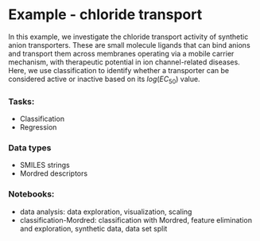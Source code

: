 # Example - chloride transport
In this example, we investigate the chloride transport activity of synthetic anion transporters. These are small molecule ligands that can bind anions and transport them across membranes operating via a mobile carrier mechanism, with therapeutic potential in ion channel-related diseases. Here, we use classification to identify whether a transporter can be considered active or inactive based on its $log(EC_{50})$ value. 

### Tasks:
- Classification
- Regression

### Data types
- SMILES strings
- Mordred descriptors

### Notebooks:
- data analysis: data exploration, visualization, scaling
- classification-Mordred: classification with Mordred, feature elimination and exploration, synthetic data, data set split

